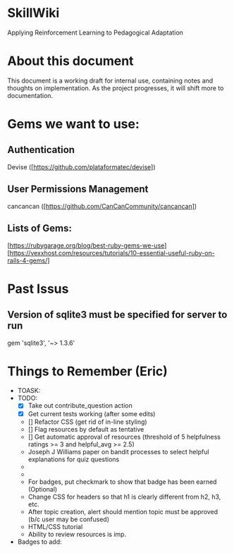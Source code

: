 # SkillWiki
Applying Reinforcement Learning to Pedagogical Adaptation

# About this document
This document is a working draft for internal use, containing notes and thoughts on implementation. As the project progresses, it will shift more to documentation.

# Gems we want to use:
## Authentication
Devise ([https://github.com/plataformatec/devise])
## User Permissions Management
cancancan ([https://github.com/CanCanCommunity/cancancan])
## Lists of Gems:
[https://rubygarage.org/blog/best-ruby-gems-we-use]
[https://vexxhost.com/resources/tutorials/10-essential-useful-ruby-on-rails-4-gems/]

# Past Issus 
## Version of sqlite3 must be specified for server to run 
gem 'sqlite3', '~> 1.3.6' 

# Things to Remember (Eric)
* TOASK:
* TODO:
    * [X] Take out contribute_question action
    * [X] Get current tests working (after some edits)
    * [] Refactor CSS (get rid of in-line styling) 
    * [] Flag resources by default as tentative 
    * [] Get automatic approval of resources (threshold of 5 helpfulness ratings >= 3 and helpful_avg >= 2.5)
    * Joseph J Williams paper on bandit processes to select helpful explanations for quiz questions
    * 
    * 
    * For badges, put checkmark to show that badge has been earned (Optional)
    * Change CSS for headers so that h1 is clearly different from h2, h3, etc.
    * After topic creation, alert should mention topic must be approved (b/c user may be confused)
    * HTML/CSS tutorial
    * Ability to review resources is imp.
* Badges to add:



